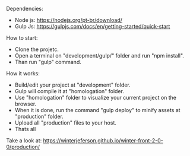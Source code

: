 Dependencies:

* Node js: https://nodejs.org/pt-br/download/
* Gulp Js: https://gulpjs.com/docs/en/getting-started/quick-start

How to start:

* Clone the projetc.
* Open a terminal on "development/gulp/" folder and run "npm install".
* Than run "gulp" command.

How it works:

* Build/edit your project at "development" folder.
* Gulp will compile it at "homologation" folder.
* Use "homologation" folder to visualize your current project on the browser.
* When it is done, run the command "gulp deploy" to minify assets at "production" folder.
* Upload all "production" files to your host.
* Thats all

Take a look at: https://winterjeferson.github.io/winter-front-2-0-0/production/
